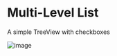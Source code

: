 # Multi-Level List
A simple TreeView with checkboxes

![image](https://user-images.githubusercontent.com/71229316/158523260-3a7f391d-0332-49a8-8fb5-1083f6f7ea0c.png)
